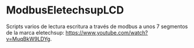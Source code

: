 # ModbusEletechsupLCD
Scripts varios de lectura escritura a través de modbus a unos 7 segmentos de la marca eletechsup: https://www.youtube.com/watch?v=MuqBkW9LDYg.
